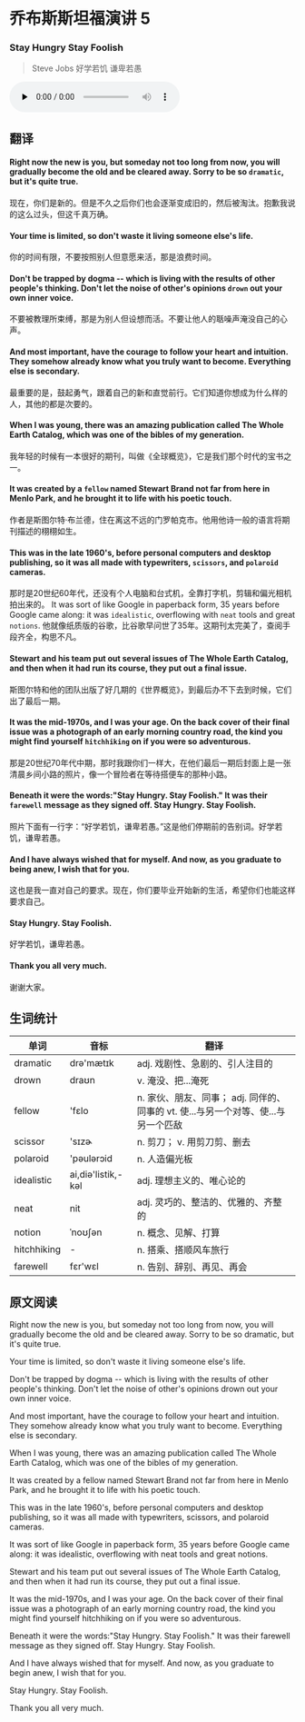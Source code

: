 # 乔布斯斯坦福演讲 5
### Stay Hungry Stay Foolish
>Steve Jobs 好学若饥 谦卑若愚

<audio id="audio" controls="" controlsList="nodownload" oncontextmenu="return false" preload="none">
    <source id="mp3" src="../audio/2019-March/Stay Hungry Stay Foolish.mp3">
</audio>

## 翻译
#### Right now the new is you, but someday not too long from now, you will gradually become the old and be cleared away. Sorry to be so `dramatic`, but it's quite true.
现在，你们是新的。但是不久之后你们也会逐渐变成旧的，然后被淘汰。抱歉我说的这么过头，但这千真万确。
#### Your time is limited, so don't waste it living someone else's life.
你的时间有限，不要按照别人但意愿来活，那是浪费时间。
#### Don't be trapped by dogma -- which is living with the results of other people's thinking. Don't let the noise of other's opinions `drown` out your own inner voice.
不要被教理所束缚，那是为别人但设想而活。不要让他人的聒噪声淹没自己的心声。
#### And most important, have the courage to follow your heart and intuition. They somehow already know what you truly want to become. Everything else is secondary.
最重要的是，鼓起勇气，跟着自己的新和直觉前行。它们知道你想成为什么样的人，其他的都是次要的。
#### When I was young, there was an amazing publication called The Whole Earth Catalog, which was one of the bibles of my generation.
我年轻的时候有一本很好的期刊，叫做《全球概览》，它是我们那个时代的宝书之一。
#### It was created by a `fellow` named Stewart Brand not far from here in Menlo Park, and he brought it to life with his poetic touch.
作者是斯图尔特·布兰德，住在离这不远的门罗帕克市。他用他诗一般的语言将期刊描述的栩栩如生。
#### This was in the late 1960's, before personal computers and desktop publishing, so it was all made with typewriters, `scissors`, and `polaroid` cameras.
那时是20世纪60年代，还没有个人电脑和台式机，全靠打字机，剪辑和偏光相机拍出来的。
It was sort of like Google in paperback form, 35 years before Google came along: it was `idealistic`, overflowing with `neat` tools and great `notions`.
他就像纸质版的谷歌，比谷歌早问世了35年。这期刊太完美了，查阅手段齐全，构思不凡。
#### Stewart and his team put out several issues of The Whole Earth Catalog, and then when it had run its course, they put out a final issue.
斯图尔特和他的团队出版了好几期的《世界概览》，到最后办不下去到时候，它们出了最后一期。
#### It was the mid-1970s, and I was your age. On the back cover of their final issue was a photograph of an early morning country road, the kind you might find yourself `hitchhiking` on if you were so adventurous.
那是20世纪70年代中期，那时我跟你们一样大，在他们最后一期后封面上是一张清晨乡间小路的照片，像一个冒险者在等待搭便车的那种小路。
#### Beneath it were the words:"Stay Hungry. Stay Foolish." It was their `farewell` message as they signed off. Stay Hungry. Stay Foolish.
照片下面有一行字：“好学若饥，谦卑若愚。”这是他们停期前的告别词。好学若饥，谦卑若愚。
#### And I have always wished that for myself. And now, as you graduate to being anew, I wish that for you.
这也是我一直对自己的要求。现在，你们要毕业开始新的生活，希望你们也能这样要求自己。
#### Stay Hungry. Stay Foolish.
好学若饥，谦卑若愚。
#### Thank you all very much.
谢谢大家。
## 生词统计
| 单词 | 音标 | 翻译 |
|-|-|-|
| dramatic | drə'mætɪk | adj. 戏剧性、急剧的、引人注目的 |
| drown | draʊn | v. 淹没、把...淹死 |
| fellow | 'fɛlo | n. 家伙、朋友、同事； adj. 同伴的、同事的 vt. 使...与另一个对等、使...与另一个匹敌 |
| scissor | 'sɪzɚ | n. 剪刀； v. 用剪刀剪、删去 |
| polaroid | 'pəulərɔid | n. 人造偏光板 |
| idealistic | ai,diə'listik,-kəl | adj. 理想主义的、唯心论的 |
| neat | nit | adj. 灵巧的、整洁的、优雅的、齐整的 |
| notion | ˈnoʊʃən | n. 概念、见解、打算 |
| hitchhiking | - | n. 搭乘、搭顺风车旅行 |
| farewell | fɛr'wɛl | n. 告别、辞别、再见、再会 |

## 原文阅读
Right now the new is you, but someday not too long from now, you will gradually become the old and be cleared away. Sorry to be so dramatic, but it's quite true.

Your time is limited, so don't waste it living someone else's life.

Don't be trapped by dogma -- which is living with the results of other people's thinking. Don't let the noise of other's opinions drown out your own inner voice.

And most important, have the courage to follow your heart and intuition. They somehow already know what you truly want to become. Everything else is secondary.

When I was young, there was an amazing publication called The Whole Earth Catalog, which was one of the bibles of my generation.

It was created by a fellow named Stewart Brand not far from here in Menlo Park, and he brought it to life with his poetic touch.

This was in the late 1960's, before personal computers and desktop publishing, so it was all made with typewriters, scissors, and polaroid cameras.

It was sort of like Google in paperback form, 35 years before Google came along: it was idealistic, overflowing with neat tools and great notions.

Stewart and his team put out several issues of The Whole Earth Catalog, and then when it had run its course, they put out a final issue.

It was the mid-1970s, and I was your age. On the back cover of their final issue was a photograph of an early morning country road, the kind you might find yourself hitchhiking on if you were so adventurous.

Beneath it were the words:"Stay Hungry. Stay Foolish." It was their farewell message as they signed off. Stay Hungry. Stay Foolish.

And I have always wished that for myself. And now, as you graduate to begin anew, I wish that for you.

Stay Hungry. Stay Foolish.

Thank you all very much.
